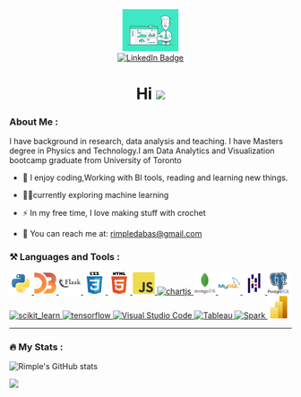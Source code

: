 

<div id="header" align="center">
  <img src=Images\75ez.gif width="100"/>
  <div id="badges">
    <a href="https://www.linkedin.com/in/rimple-poonia-dabas-ba968b206/">
      <img src="https://img.shields.io/badge/LinkedIn-blue?style=for-the-badge&logo=linkedin&logoColor=white" alt="LinkedIn Badge"/>
    </a>

  </div>
  
  <h1>
    Hi
    <img src="https://media.giphy.com/media/hvRJCLFzcasrR4ia7z/giphy.gif" width="30px"/>
  </h1>
</div>

### About Me :
I have background in research, data analysis and teaching. I have Masters degree in Physics and Technology.I am Data Analytics and Visualization bootcamp graduate from University of Toronto
- :seedling: I enjoy coding,Working with BI tools, reading and learning new things.
- 👩‍💻currently exploring machine learning

- :zap: In my free time, I love making stuff with crochet

- :e-mail: You can reach me at: rimpledabas@gmail.com

### ⚒️ Languages and Tools :
<p align="left"> 
<a href="https://www.python.org" target="_blank" rel="noreferrer"> <img src="https://raw.githubusercontent.com/devicons/devicon/master/icons/python/python-original.svg" title="Python"  alt="python" width="40" height="40"/> </a>  
  <a href="https://d3js.org/" target="_blank" rel="noreferrer"> <img src="https://raw.githubusercontent.com/devicons/devicon/master/icons/d3js/d3js-original.svg" title="D3.js"  alt="d3js" width="40" height="40"/> </a>
  <a href="https://flask.palletsprojects.com/en/2.3.x/" target="_blank" rel="noreferrer"> <img src="https://github.com/devicons/devicon/blob/master/icons/flask/flask-original-wordmark.svg" title="Flask"  alt="Flask" width="40" height="40"/> </a><a href="https://www.w3schools.com/css/" target="_blank" rel="noreferrer"> <img src="https://raw.githubusercontent.com/devicons/devicon/master/icons/css3/css3-original-wordmark.svg" title="CSS3"  alt="css3" width="40" height="40"/> </a><a href="https://www.w3.org/html/" target="_blank" rel="noreferrer"> <img src="https://raw.githubusercontent.com/devicons/devicon/master/icons/html5/html5-original-wordmark.svg" title="HTML5"  alt="html5" width="40" height="40"/> </a> 
<a href="https://developer.mozilla.org/en-US/docs/Web/JavaScript" target="_blank" rel="noreferrer"> <img src="https://raw.githubusercontent.com/devicons/devicon/master/icons/javascript/javascript-original.svg" title="JavaScript"  alt="javascript" width="40" height="40"/> </a>
     <a href="https://www.chartjs.org" target="_blank" rel="noreferrer"> <img src="https://www.chartjs.org/media/logo-title.svg" title="Chart.js"  alt="chartjs" width="40" height="40"/> </a>
      <a href="https://www.mongodb.com/" target="_blank" rel="noreferrer"> <img src="https://raw.githubusercontent.com/devicons/devicon/master/icons/mongodb/mongodb-original-wordmark.svg" title="MongoDB"  alt="mongodb" width="40" height="40"/> </a>
       <a href="https://www.mysql.com/" target="_blank" rel="noreferrer"> <img src="https://raw.githubusercontent.com/devicons/devicon/master/icons/mysql/mysql-original-wordmark.svg" title="MySQL"  alt="mysql" width="40" height="40"/> </a> 
       <a href="https://pandas.pydata.org/" target="_blank" rel="noreferrer"> <img src="https://raw.githubusercontent.com/devicons/devicon/2ae2a900d2f041da66e950e4d48052658d850630/icons/pandas/pandas-original.svg" title="Pandas"  alt="pandas" width="40" height="40"/> </a>
        <a href="https://www.postgresql.org" target="_blank" rel="noreferrer"> <img src="https://raw.githubusercontent.com/devicons/devicon/master/icons/postgresql/postgresql-original-wordmark.svg" title="PostgreSQL"  alt="postgresql" width="40" height="40"/> </a> 
        <a href="https://scikit-learn.org/" target="_blank" rel="noreferrer"> <img src="https://upload.wikimedia.org/wikipedia/commons/0/05/Scikit_learn_logo_small.svg" title="Scikit-Learn"  alt="scikit_learn" width="40" height="40"/> </a> <a href="https://www.tensorflow.org" target="_blank" rel="noreferrer"> <img src="https://www.vectorlogo.zone/logos/tensorflow/tensorflow-icon.svg" title="Tensorflow"  alt="tensorflow" width="40" height="40"/> </a>  </a> 
         <a href="https://code.visualstudio.com/docs/?dv=osx" target="_blank" rel="noreferrer"> <img src="https://github.com/get-icon/geticon/raw/master/icons/visual-studio-code.svg" title="Visual Studio Code"  alt="Visual Studio Code" width="40" height="40"/> </a> <a href="https://help.tableau.com/current/pro/desktop/en-us/gettingstarted_overview.htm" target="_blank" rel="noreferrer"> <img src="https://github.com/get-icon/geticon/raw/master/icons/tableau-icon.svg" title="Tableau" alt="Tableau" width="40" height="40"/> </a>  <a href="https://spark.apache.org/docs/latest/" target="_blank" rel="noreferrer"> <img src="https://upload.wikimedia.org/wikipedia/commons/f/f3/Apache_Spark_logo.svg" title="Spark" alt="Spark" width="40" height="40"/> </a> <a href="https://powerbi.microsoft.com/en-us/" target="_blank" rel="noreferrer"> <img src="Images\download.jpg" title="Power BI" alt="Power BI" width="40" height="40"/> </a> </p>



---


### :fire: My Stats :

![Rimple's GitHub stats](https://github-readme-stats.vercel.app/api?username=RimpleDabas&show_icons=true&theme=radical)

![](https://komarev.com/ghpvc/?username=your-github-RimpleDabas&color=dc143c)



